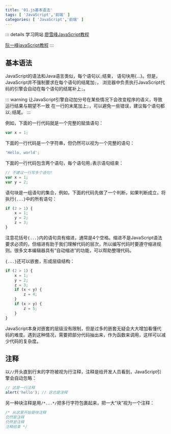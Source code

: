 ```yaml
---
title: '01.js基本语法'
tags: [ 'JavaScript','前端' ]
categories: [ 'JavaScript','前端' ]
---
```


::: details 学习网站
[廖雪峰JavaScript教程](https://www.liaoxuefeng.com/wiki/1022910821149312/1023024413276544)

[阮一峰javaScript教程](https://wangdoc.com/javascript/basic/grammar)
:::

## 基本语法


JavaScript的语法和Java语言类似，每个语句以`;`结束，
语句块用{...}。但是，JavaScript并不强制要求在每个语句的结尾加`;`，
浏览器中负责执行JavaScript代码的引擎会自动在每个语句的结尾补上`;`。

::: warning
让JavaScript引擎自动加分号在某些情况下会改变程序的语义，导致运行结果与期望不一致
在一行的末尾加上`;`，可以避免一些错误，建议每个语句都以`;`结尾。
:::

例如，下面的一行代码就是一个完整的赋值语句：

```js
var x = 1;
```

下面的一行代码是一个字符串，但仍然可以视为一个完整的语句：

```js
'Hello, world';
```

下面的一行代码包含两个语句，每个语句用`;`表示语句结束：

```js
// 不建议一行写多个语句!
var x = 1;
var y = 2; 
```

语句块是一组语句的集合，例如，下面的代码先做了一个判断，如果判断成立，将执行`{...}`中的所有语句：

```js
if (2 > 1) {
    x = 1;
    y = 2;
    z = 3;
}
```

注意花括号`{...}`内的语句具有缩进，通常是4个空格。缩进不是JavaScript语法要求必须的，但缩进有助于我们理解代码的层次，所以编写代码时要遵守缩进规则。很多文本编辑器具有“自动缩进”的功能，可以帮助整理代码。

`{...}`还可以嵌套，形成层级结构：

```js
if (2 > 1) {
    x = 1;
    y = 2;
    z = 3;
    if (x < y) {
        z = 4;
    }
    if (x > y) {
        z = 5;
    }
}
```
JavaScript本身对嵌套的层级没有限制，但是过多的嵌套无疑会大大增加看懂代码的难度。遇到这种情况，需要把部分代码抽出来，作为函数来调用，这样可以减少代码的复杂度。

## 注释

以`//`开头直到行末的字符被视为行注释，注释是给开发人员看到，JavaScript引擎会自动忽略：
```js
// 这是一行注释
alert('hello'); // 这也是注释
```
另一种块注释是用`/*...*/`把多行字符包裹起来，把一大“块”视为一个注释：

```js
/* 从这里开始是块注释
仍然是注释
仍然是注释
注释结束 */
```